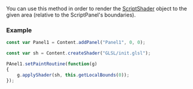 You can use this method in order to render the [ScriptShader](/scripting/scripting-api/scriptshader) object to the given area (relative to the ScriptPanel's boundaries).

### Example

```javascript
const var Panel1 = Content.addPanel("Panel1", 0, 0);

const var sh = Content.createShader("GLSL/init.glsl");

PAnel1.setPaintRoutine(function(g)
{
	g.applyShader(sh, this.getLocalBounds(0));
});
```